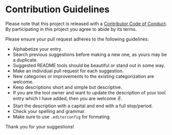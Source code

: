 # Contribution Guidelines

Please note that this project is released with a [Contributor Code of Conduct](code-of-conduct.md). By participating in this project you agree to abide by its terms.

Please ensure your pull request adheres to the following guidelines:

- Alphabetize your entry.
- Search previous suggestions before making a new one, as yours may be a duplicate.
- Suggested README tools should be beautiful or stand out in some way.
- Make an individual pull request for each suggestion.
- New categories or improvements to the existing categorization are welcome.
- Keep descriptions short and simple but descriptive.
- If you are the tool owner and want to update the description of your tool entry which I have added, then you are welcome ✌.
- Start the description with a capital and end with a full stop/period.
- Check your spelling and grammar.
- Make sure to use `.editorconfig` for formating.

Thank you for your suggestions!
